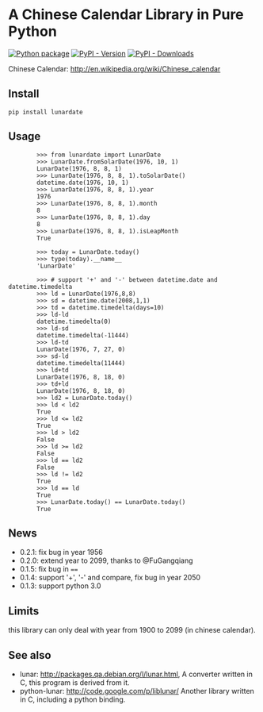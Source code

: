 # A Chinese Calendar Library in Pure Python

[![Python package](https://github.com/lidaobing/python-lunardate/actions/workflows/python-package.yml/badge.svg?branch=master)](https://github.com/lidaobing/python-lunardate/actions/workflows/python-package.yml)
[![PyPI - Version](https://img.shields.io/pypi/v/lunardate)](https://pypi.org/project/lunardate/)
[![PyPI - Downloads](https://img.shields.io/pypi/dm/lunardate)](https://pypistats.org/packages/lunardate)


Chinese Calendar: http://en.wikipedia.org/wiki/Chinese_calendar

## Install

```
pip install lunardate
```

## Usage

```
        >>> from lunardate import LunarDate
        >>> LunarDate.fromSolarDate(1976, 10, 1)
        LunarDate(1976, 8, 8, 1)
        >>> LunarDate(1976, 8, 8, 1).toSolarDate()
        datetime.date(1976, 10, 1)
        >>> LunarDate(1976, 8, 8, 1).year
        1976
        >>> LunarDate(1976, 8, 8, 1).month
        8
        >>> LunarDate(1976, 8, 8, 1).day
        8
        >>> LunarDate(1976, 8, 8, 1).isLeapMonth
        True

        >>> today = LunarDate.today()
        >>> type(today).__name__
        'LunarDate'

        >>> # support '+' and '-' between datetime.date and datetime.timedelta
        >>> ld = LunarDate(1976,8,8)
        >>> sd = datetime.date(2008,1,1)
        >>> td = datetime.timedelta(days=10)
        >>> ld-ld
        datetime.timedelta(0)
        >>> ld-sd
        datetime.timedelta(-11444)
        >>> ld-td
        LunarDate(1976, 7, 27, 0)
        >>> sd-ld
        datetime.timedelta(11444)
        >>> ld+td
        LunarDate(1976, 8, 18, 0)
        >>> td+ld
        LunarDate(1976, 8, 18, 0)
        >>> ld2 = LunarDate.today()
        >>> ld < ld2
        True
        >>> ld <= ld2
        True
        >>> ld > ld2
        False
        >>> ld >= ld2
        False
        >>> ld == ld2
        False
        >>> ld != ld2
        True
        >>> ld == ld
        True
        >>> LunarDate.today() == LunarDate.today()
        True
```

## News

* 0.2.1: fix bug in year 1956
* 0.2.0: extend year to 2099, thanks to @FuGangqiang
* 0.1.5: fix bug in `==`
* 0.1.4: support '+', '-' and compare, fix bug in year 2050
* 0.1.3: support python 3.0

## Limits

this library can only deal with year from 1900 to 2099 (in chinese calendar).

## See also

* lunar: http://packages.qa.debian.org/l/lunar.html,
  A converter written in C, this program is derived from it.
* python-lunar: http://code.google.com/p/liblunar/
  Another library written in C, including a python binding.
